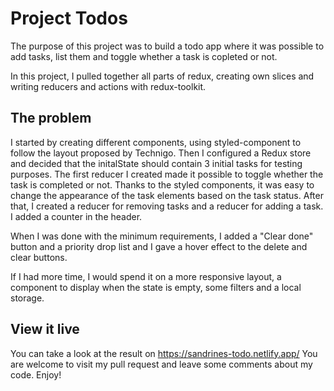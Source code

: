 # Project Todos

The purpose of this project was to build a todo app where it was possible to add tasks, list them and toggle whether a task is copleted or not.

In this project, I pulled together all parts of redux, creating own slices and writing reducers and actions with redux-toolkit.

## The problem

I started by creating different components, using styled-component to follow the layout proposed by Technigo.
Then I configured a Redux store and decided that the initalState should contain 3 initial tasks for testing purposes.
The first reducer I created made it possible to toggle whether the task is completed or not. Thanks to the styled components, it was easy to change the appearance of the task elements based on the task status.
After that, I created a reducer for removing tasks and a reducer for adding a task. I added a counter in the header.

When I was done with the minimum requirements, I added a "Clear done" button and a priority drop list and I gave a hover effect to the delete and clear buttons.

If I had more time, I would spend it on a more responsive layout, a component to display when the state is empty, some filters and a local storage.

## View it live

You can take a look at the result on https://sandrines-todo.netlify.app/
You are welcome to visit my pull request  and leave some comments about my code.
Enjoy!

